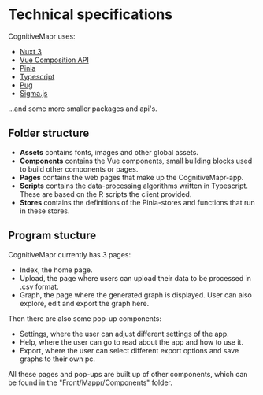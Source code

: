 <!-- This program has been developed by students from the bachelor's Computer Science program at Utrecht University within the Software Project course. It is distributed under the GPL 3.0 open source license. -->

# Technical specifications

CognitiveMapr uses:

- <a href="https://nuxt.com/">Nuxt 3</a>
- <a href="https://vuejs.org/">Vue Composition API</a>
- <a href="https://pinia.vuejs.org/">Pinia</a>
- <a href="https://www.typescriptlang.org/"/>Typescript</a>
- <a href="https://pugjs.org/api/getting-started.html">Pug</a>
- <a href="https://www.sigmajs.org/">Sigma.js</a>

...and some more smaller packages and api's.

## Folder structure

- **Assets** contains fonts, images and other global assets.
- **Components** contains the Vue components, small building blocks used to build other components or pages.
- **Pages** contains the web pages that make up the CognitiveMapr-app.
- **Scripts** contains the data-processing algorithms written in Typescript. These are based on the R scripts the client provided.
- **Stores** contains the definitions of the Pinia-stores and functions that run in these stores.

## Program stucture

CognitiveMapr currently has 3 pages:

- Index, the home page.
- Upload, the page where users can upload their data to be processed in .csv format.
- Graph, the page where the generated graph is displayed. User can also explore, edit and export the graph here.

Then there are also some pop-up components:

- Settings, where the user can adjust different settings of the app.
- Help, where the user can go to read about the app and how to use it.
- Export, where the user can select different export options and save graphs to their own pc.

All these pages and pop-ups are built up of other components, which can be found in the "Front/Mappr/Components" folder.
